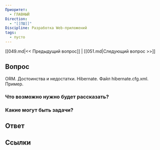 ```yaml
---
Приоритет:
  - ГЛАВНЫЙ
Direction:
  - "[[ПШ]]" 
Discipline: Разработка Web-приложений 
tags:
  - пусто
---
```

[[049.md|<< Предыдущий вопрос]] | [[051.md|Следующий вопрос >>]]
## Вопрос

ORM. Достоинства и недостатки. Hibernate. Файл hibernate.cfg.xml. Пример.

### Что возможно нужно будет рассказать?

### Какие могут быть задачи?

## Ответ

## Ссылки
